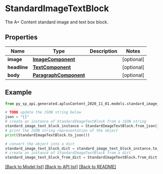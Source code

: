 # StandardImageTextBlock

The A+ Content standard image and text box block.

## Properties

Name | Type | Description | Notes
------------ | ------------- | ------------- | -------------
**image** | [**ImageComponent**](ImageComponent.md) |  | [optional] 
**headline** | [**TextComponent**](TextComponent.md) |  | [optional] 
**body** | [**ParagraphComponent**](ParagraphComponent.md) |  | [optional] 

## Example

```python
from py_sp_api.generated.aplusContent_2020_11_01.models.standard_image_text_block import StandardImageTextBlock

# TODO update the JSON string below
json = "{}"
# create an instance of StandardImageTextBlock from a JSON string
standard_image_text_block_instance = StandardImageTextBlock.from_json(json)
# print the JSON string representation of the object
print(StandardImageTextBlock.to_json())

# convert the object into a dict
standard_image_text_block_dict = standard_image_text_block_instance.to_dict()
# create an instance of StandardImageTextBlock from a dict
standard_image_text_block_from_dict = StandardImageTextBlock.from_dict(standard_image_text_block_dict)
```
[[Back to Model list]](../README.md#documentation-for-models) [[Back to API list]](../README.md#documentation-for-api-endpoints) [[Back to README]](../README.md)



